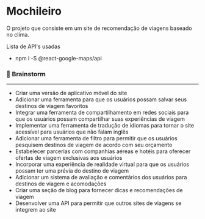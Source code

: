 # Mochileiro
O projeto que consiste em um site de recomendação de viagens baseado no clima.

Lista de API's usadas
- npm i -S @react-google-maps/api




### 🧠 Brainstorm
_________________________________________________________________________________________________________________________________________________
- Criar uma versão de aplicativo móvel do site
- Adicionar uma ferramenta para que os usuários possam salvar seus destinos de viagem favoritos
- Integrar uma ferramenta de compartilhamento em redes sociais para que os usuários possam compartilhar suas experiências de viagem
- Implementar uma ferramenta de tradução de idiomas para tornar o site acessível para usuários que não falam inglês
- Adicionar uma ferramenta de filtro para permitir que os usuários pesquisem destinos de viagem de acordo com seu orçamento
- Estabelecer parcerias com companhias aéreas e hotéis para oferecer ofertas de viagem exclusivas aos usuários
- Incorporar uma experiência de realidade virtual para que os usuários possam ter uma prévia do destino de viagem
- Adicionar um sistema de avaliação e comentários dos usuários para destinos de viagem e acomodações
- Criar uma seção de blog para fornecer dicas e recomendações de viagem
- Desenvolver uma API para permitir que outros sites de viagens se integrem ao site